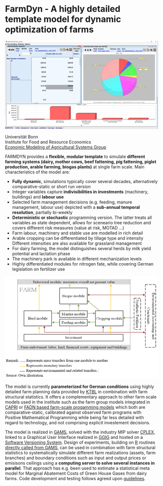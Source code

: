# FarmDyn - A highly detailed template model for dynamic optimization of farms

![](/media/FarmDyn.png)

Universität Bonn<br/>
Institute for Food and Resource Economics<br/>
[Economic Modeling of Agricultural Systems Group](http://www.ilr.uni-bonn.de/em/em_e.htm)

FARMDYN provides a **flexible, modular template** to simulate
**different farming systems (dairy, mother cows, beef fattening, pig fattening, piglet
production, arable farming, biogas plants)** at single farm scale. Main
characteristics of the model are:

-   **Fully dynamic**, simulations typically cover several decades,
    alternatively comparative-static or short run version
-   Integer variables capture **indivisibilities in investments**
    (machinery, buildings) and **labour use**
-   Selected farm management decisions (e.g. feeding, manure management,
    labour use) depicted with a **sub-annual temporal resolution**,
    partially bi-weekly
-   **Deterministic or stochastic** programming version. The latter
    treats all variables as state dependent, allows for sceneario tree
    reduction and covers different risk measures (value at risk, MOTAD
    ...)
-   Farm labour, machinery and stable use are modelled in rich detail
-   Arable cropping can be differentiated by tillage type and intensity
    Different intensities are also available for grassland management
-   For dairy farming, the model distinguishes several herds by milk
    yield potential and lactation phase
-   The machinery park is available in different mechanization levels
-   Highly differentiated modules for nitrogen fate, while covering
    German legislation on fertilizer use

![Overview](media/figure1.png)

The model is currently **parameterized for German conditions** using
highly detailed farm planning data provided by
[KTBL](https://www.ktbl.de/) in combination with farm structural
statistics. It offers a complementary approach to other farm scale
models used in the institute such as the farm group models integrated in
[CAPRI](www.capri-model.org) or [FADN based farm-scale progamming
models](http://www.ilr.uni-bonn.de/agpo/rsrch/fadntool/fadntool_e.htm)
which both are comparative-static, calibrated against observed farm
programs with Positive Mathematical Programming while being far less
detailed with regard to technology, and not comprising explicit
investement decisions.

The model is realized in [GAMS](www.gams.com), solved with the industry
MIP solver
[CPLEX](http://www-01.ibm.com/software/commerce/optimization/cplex-optimizer/),
linked to a Graphical User Interface realized in
[GGIG](/em/staff/britz/ggig_e.htm) and hosted on a [Software Versioning
System](http://subversion.tigris.org/). Design of experiments, building
on [R](http://www.r-project.org) routines [directly called from
GAMS](http://support.gams.com/doku.php?id=gdxrrw:interfacing_gams_and_r),
can be used in combination with farm structural statistics to
systematically simulate different farm realizations (assets, farm
branches) and boundary conditions such as input and output prices or
emisisons ceilings using a **computing server to solve several instances
in parallel**. That approach has e.g. been used to estimate a
statistical meta model for Marginal Abatement Costs of Green House Gases
from dairy farms. Code development and testing follows agreed upon
[guidelines](codingConventions.pdf).
